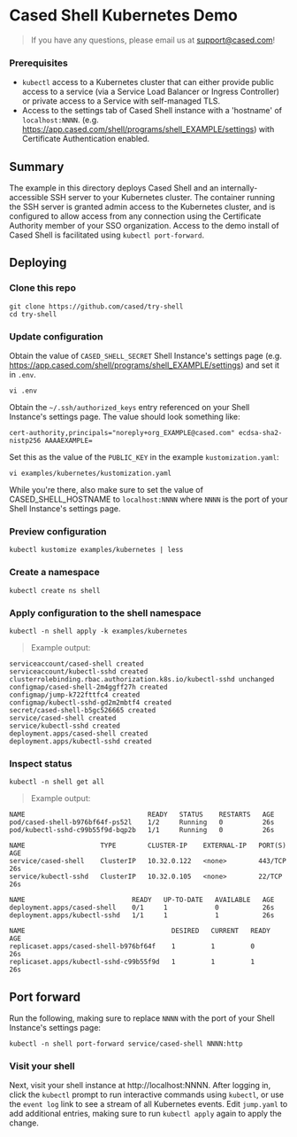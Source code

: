 # Cased Shell Kubernetes Demo

> If you have any questions, please email us at support@cased.com!

### Prerequisites

- `kubectl` access to a Kubernetes cluster that can either provide public access to a service (via a Service Load Balancer or Ingress Controller) or private access to a Service with self-managed TLS.
- Access to the settings tab of Cased Shell instance with a 'hostname' of `localhost:NNNN`. (e.g. https://app.cased.com/shell/programs/shell_EXAMPLE/settings) with Certificate Authentication enabled.

## Summary

The example in this directory deploys Cased Shell and an internally-accessible SSH server to your Kubernetes cluster. The container running the SSH server is granted admin access to the Kubernetes cluster, and is configured to allow access from any connection using the Certificate Authority member of your SSO organization. Access to the demo install of Cased Shell is facilitated using `kubectl port-forward`.

## Deploying

### Clone this repo

```
git clone https://github.com/cased/try-shell
cd try-shell
```
### Update configuration

Obtain the value of `CASED_SHELL_SECRET` Shell Instance's settings page (e.g. https://app.cased.com/shell/programs/shell_EXAMPLE/settings) and set it in `.env`.

```
vi .env
```

Obtain the `~/.ssh/authorized_keys` entry referenced on your Shell Instance's settings page. The value should look something like:

```
cert-authority,principals="noreply+org_EXAMPLE@cased.com" ecdsa-sha2-nistp256 AAAAEXAMPLE=
```

Set this as the value of the `PUBLIC_KEY` in the example `kustomization.yaml`:

```
vi examples/kubernetes/kustomization.yaml
```

While you're there, also make sure to set the value of CASED_SHELL_HOSTNAME to `localhost:NNNN` where `NNNN` is the port of your Shell Instance's settings page.

### Preview configuration

```
kubectl kustomize examples/kubernetes | less
```

### Create a namespace

```
kubectl create ns shell
```

### Apply configuration to the shell namespace

```
kubectl -n shell apply -k examples/kubernetes
```

> Example output:

```
serviceaccount/cased-shell created
serviceaccount/kubectl-sshd created
clusterrolebinding.rbac.authorization.k8s.io/kubectl-sshd unchanged
configmap/cased-shell-2m4ggff27h created
configmap/jump-k722fttfc4 created
configmap/kubectl-sshd-gd2m2mbtf4 created
secret/cased-shell-b5gc526665 created
service/cased-shell created
service/kubectl-sshd created
deployment.apps/cased-shell created
deployment.apps/kubectl-sshd created
```

### Inspect status

```
kubectl -n shell get all
```

> Example output:

```
NAME                               READY   STATUS    RESTARTS   AGE
pod/cased-shell-b976bf64f-ps52l    1/2     Running   0          26s
pod/kubectl-sshd-c99b55f9d-bqp2b   1/1     Running   0          26s

NAME                   TYPE        CLUSTER-IP    EXTERNAL-IP   PORT(S)   AGE
service/cased-shell    ClusterIP   10.32.0.122   <none>        443/TCP   26s
service/kubectl-sshd   ClusterIP   10.32.0.105   <none>        22/TCP    26s

NAME                           READY   UP-TO-DATE   AVAILABLE   AGE
deployment.apps/cased-shell    0/1     1            0           26s
deployment.apps/kubectl-sshd   1/1     1            1           26s

NAME                                     DESIRED   CURRENT   READY   AGE
replicaset.apps/cased-shell-b976bf64f    1         1         0       26s
replicaset.apps/kubectl-sshd-c99b55f9d   1         1         1       26s
```

## Port forward

Run the following, making sure to replace `NNNN` with the port of your Shell Instance's settings page:

```
kubectl -n shell port-forward service/cased-shell NNNN:http
```
### Visit your shell

Next, visit your shell instance at http://localhost:NNNN. After logging in, click the `kubectl` prompt to run interactive commands using `kubectl`, or use the `event log` link to see a stream of all Kubernetes events. Edit `jump.yaml` to add additional entries, making sure to run `kubectl apply` again to apply the change.
